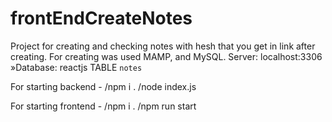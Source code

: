 ﻿# frontEndCreateNotes
 
Project for creating and checking notes with hesh that you get in link after creating.
For creating was used MAMP, and MySQL. Server: localhost:3306 »Database: reactjs TABLE `notes`


For starting backend - 
/npm i . 
/node index.js




For starting frontend - 
/npm i .
/npm run start

